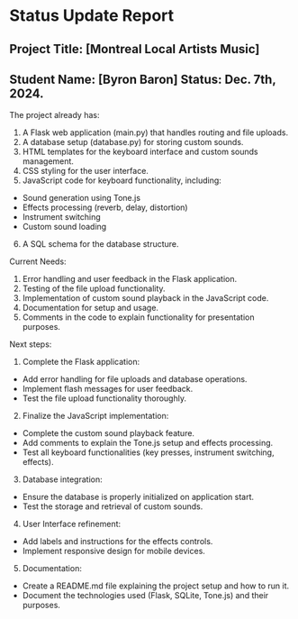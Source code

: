 # Status Update Report
## Project Title: [Montreal Local Artists Music]
## Student Name: [Byron Baron] Status: Dec. 7th, 2024.

The project already has:
1. A Flask web application (main.py) that handles routing and file uploads.
2. A database setup (database.py) for storing custom sounds.
3. HTML templates for the keyboard interface and custom sounds management.
4. CSS styling for the user interface.
5. JavaScript code for keyboard functionality, including:
  - Sound generation using Tone.js
  - Effects processing (reverb, delay, distortion)
  - Instrument switching
  - Custom sound loading
6. A SQL schema for the database structure.

Current Needs:
1. Error handling and user feedback in the Flask application.
2. Testing of the file upload functionality.
3. Implementation of custom sound playback in the JavaScript code.
4. Documentation for setup and usage.
5. Comments in the code to explain functionality for presentation purposes.

Next steps:
1. Complete the Flask application:
  - Add error handling for file uploads and database operations.
  - Implement flash messages for user feedback.
  - Test the file upload functionality thoroughly.
2. Finalize the JavaScript implementation:
  - Complete the custom sound playback feature.
  - Add comments to explain the Tone.js setup and effects processing.
  - Test all keyboard functionalities (key presses, instrument switching, effects).
3. Database integration:
  - Ensure the database is properly initialized on application start.
  - Test the storage and retrieval of custom sounds.
4. User Interface refinement:
  - Add labels and instructions for the effects controls.
  - Implement responsive design for mobile devices.
5. Documentation:
  - Create a README.md file explaining the project setup and how to run it.
  - Document the technologies used (Flask, SQLite, Tone.js) and their purposes.

